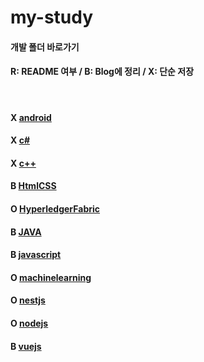 # my-study
#### 개발 폴더 바로가기
#### R: README 여부 / B: Blog에 정리 / X: 단순 저장

<br>

#### X [android](https://github.com/mpqm/my-study/tree/main/android)
#### X [c#](https://github.com/mpqm/my-study/tree/main/c#)
#### X [c++](https://github.com/mpqm/my-study/tree/main/c++)
#### B [HtmlCSS](https://github.com/mpqm/my-study/tree/main/htmlcss)
#### O [HyperledgerFabric](https://github.com/mpqm/my-study/tree/main/hyperledgerfabric)
#### B [JAVA](https://github.com/mpqm/my-study/tree/main/java)
#### B [javascript](https://github.com/mpqm/my-study/tree/main/javascript)
#### O [machinelearning](https://github.com/mpqm/my-study/tree/main/machinelearning)
#### O [nestjs](https://github.com/mpqm/my-study/tree/main/nestjs)
#### O [nodejs](https://github.com/mpqm/my-study/tree/main/nodejs)
#### B [vuejs](https://github.com/mpqm/my-study/tree/main/vuejs)